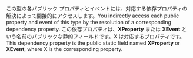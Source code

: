 <span data-ttu-id="5d0b9-101">この型の各パブリック プロパティとイベントには、対応する依存プロパティの解決によって間接的にアクセスします。</span><span class="sxs-lookup"><span data-stu-id="5d0b9-101">You indirectly access each public property and event of this type by the resolution of a corresponding dependency property.</span></span> <span data-ttu-id="5d0b9-102">この依存プロパティは、**XProperty** または **XEvent** という名前のパブリックな静的フィールドです。X は対応するプロパティです。</span><span class="sxs-lookup"><span data-stu-id="5d0b9-102">This dependency property is the public static field named **XProperty** or **XEvent**, where X is the corresponding property.</span></span>